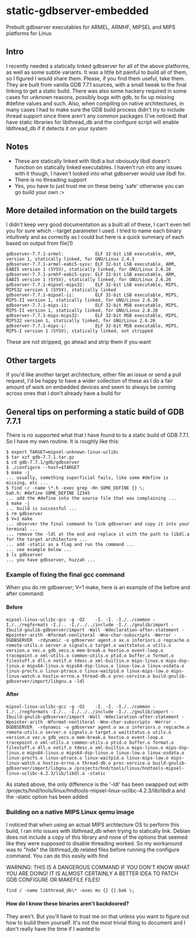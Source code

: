 # static-gdbserver-embedded
Prebuilt gdbserver executables for ARMEL, ARMHF, MIPSEL and MIPS platforms for Linux

## Intro

I recently needed a statically linked gdbserver for all of the above platforms, as well as some subtle variants. It was a little bit painful to build all of them, so I figured I would share them. Please, if you find them useful, take them. They are built from vanilla GDB 7.7.1 sources, with a small tweak to the final linking to get a static build. There was also some hackery required in some cases for unknown reasons, possibly bugs with gdb, to fix up missing #define values and such. Also, when compiling on native architectures, in many cases I had to make sure the GDB build process didn't try to include thread support since there aren't any common packages (I've noticed) that have static libraries for libthread_db and the configure script will enable libthread_db if it detects it on your system

## Notes

* These are statically linked with libdl.a but obviously libdl doesn't function on statically linked executables. I haven't run into any issues with it though, I haven't looked into what gdbserver would use libdl for. 
* There is no threading support
* Yes, you have to just trust me on these being 'safe' otherwise you can go build your own :>

## More detailed information on the build targets

I didn't keep very good documentation as a built all of these, I can't even tell you for sure which --target parameter I used. I tried to name each binary intuitively and as correctly as I could but here is a quick summary of each based on output from file(1)

```
gdbserver-7.7.1-armel:            ELF 32-bit LSB executable, ARM, version 1, statically linked, for GNU/Linux 2.4.3
gdbserver-7.7.1-armel-eabi5-sysv: ELF 32-bit LSB executable, ARM, EABI5 version 1 (SYSV), statically linked, for GNU/Linux 2.6.26
gdbserver-7.7.1-armhf-eabi5-sysv: ELF 32-bit LSB executable, ARM, EABI5 version 1 (SYSV), statically linked, for GNU/Linux 2.6.26
gdbserver-7.7.1-mipsel-mips32:    ELF 32-bit LSB executable, MIPS, MIPS32 version 1 (SYSV), statically linked
gdbserver-7.7.1-mipsel-ii:        ELF 32-bit LSB executable, MIPS, MIPS-II version 1, statically linked, for GNU/Linux 2.6.26
gdbserver-7.7.1-mips-ii:          ELF 32-bit MSB executable, MIPS, MIPS-II version 1, statically linked, for GNU/Linux 2.6.26
gdbserver-7.7.1-mips-mips32:      ELF 32-bit MSB executable, MIPS, MIPS32 version 1, statically linked, for GNU/Linux 2.6.26
gdbserver-7.7.1-mips-i:           ELF 32-bit MSB executable, MIPS, MIPS-I version 1 (SYSV), statically linked, not stripped
```

These are not stripped, go ahead and strip them if you want

## Other targets

If you'd like another target architecture, either file an issue or send a pull request, I'd be happy to have a wider collection of these as I do a fair amount of work on embedded devices and seem to always be coming across ones that I don't already have a build for

## General tips on performing a static build of GDB 7.7.1

There is no supported what that I have found to to a static build of GDB 7.7.1. So I have my own routine. It is roughly like this:

```
$ export TARGET=mipsel-unknown-linux-uclibc
$ tar xzf gdb-7.7.1.tar.gz
$ cd gdb-7.7.1/gdb/gdbserver
$ ./configure --host=$TARGET
$ make -j
... usually, something superficial fails, like some #define is missing, etc ...
$ find ~/ -name \*.h -exec grep -Hn SOME_DEFINE {} \;
bah.h: #define SOME_DEFINE 12345
... add the #define into the source file that was complaining ...
$ make -j
... build is successful ...
$ rm gdbserver
$ V=1 make
... observer the final command to link gdbserver and copy it into your terminal ...
... remove the -ldl at the end and replace it with the path to libdl.a for the target architecture ...
... add -static as a flag and run the command ...
... see example below ...
$ ls gdbserver
... you have gdbserver, huzzah ...
```

### Example of fixing the final gcc command 

When you do rm gdbserver; V=1 make, here is an example of the before and after command:

#### Before

```
mipsel-linux-uclibc-gcc -g -O2    -I. -I. -I./../common -I./../regformats -I./.. -I./../../include -I./../gnulib/import -Ibuild-gnulib-gdbserver/import -Wall -Wdeclaration-after-statement -Wpointer-arith -Wformat-nonliteral -Wno-char-subscripts -Werror -DGDBSERVER  -rdynamic -o gdbserver agent.o ax.o inferiors.o regcache.o remote-utils.o server.o signals.o target.o waitstatus.o utils.o version.o vec.o gdb_vecs.o mem-break.o hostio.o event-loop.o tracepoint.o xml-utils.o common-utils.o ptid.o buffer.o format.o filestuff.o dll.o notif.o tdesc.o xml-builtin.o mips-linux.o mips-dsp-linux.o mips64-linux.o mips64-dsp-linux.o linux-low.o linux-osdata.o linux-procfs.o linux-ptrace.o linux-waitpid.o linux-mips-low.o mips-linux-watch.o hostio-errno.o thread-db.o proc-service.o build-gnulib-gdbserver/import/libgnu.a -ldl
```

#### After

```
mipsel-linux-uclibc-gcc -g -O2    -I. -I. -I./../common -I./../regformats -I./.. -I./../../include -I./../gnulib/import -Ibuild-gnulib-gdbserver/import -Wall -Wdeclaration-after-statement -Wpointer-arith -Wformat-nonliteral -Wno-char-subscripts -Werror -DGDBSERVER  -rdynamic -o gdbserver agent.o ax.o inferiors.o regcache.o remote-utils.o server.o signals.o target.o waitstatus.o utils.o version.o vec.o gdb_vecs.o mem-break.o hostio.o event-loop.o tracepoint.o xml-utils.o common-utils.o ptid.o buffer.o format.o filestuff.o dll.o notif.o tdesc.o xml-builtin.o mips-linux.o mips-dsp-linux.o mips64-linux.o mips64-dsp-linux.o linux-low.o linux-osdata.o linux-procfs.o linux-ptrace.o linux-waitpid.o linux-mips-low.o mips-linux-watch.o hostio-errno.o thread-db.o proc-service.o build-gnulib-gdbserver/import/libgnu.a /projects/hnd/tools/linux/hndtools-mipsel-linux-uclibc-4.2.3/lib/libdl.a -static
```

As stated above, the only difference is the '-ldl' has been swapped out with /projects/hnd/tools/linux/hndtools-mipsel-linux-uclibc-4.2.3/lib/libdl.a and the -static option has been added

### Building on a native MIPS Linux qemu image

I noticed that when using an actual MIPS archtecture OS to perform this build, I ran into issues with libthread_db when trying to statically link. Debian does not include a copy of this library and none of the options that seemed like they were supposed to disable threading worked. So my workaround was to "hide" the libthread_db related files before running the configure command. You can do this easily with find

WARNING: THIS IS A DANGEROUS COMMAND IF YOU DON'T KNOW WHAT YOU ARE DOING! IT IS ALMOST CERTAINLY A BETTER IDEA TO PATCH GDB CONFIGURE OR MAKEFILE FILES!

```
find / -name libthread_db\* -exec mv {} {}.bak \;
```
#### How do I know these binaries aren't backdoored?

They aren't. But you'll have to trust me on that unless you want to figure out how to build them yourself. It's not the most trivial thing to document and I don't really have the time if I wanted to
